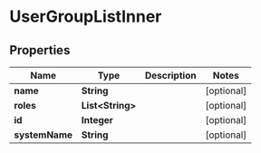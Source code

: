 # UserGroupListInner

## Properties
Name | Type | Description | Notes
------------ | ------------- | ------------- | -------------
**name** | **String** |  |  [optional]
**roles** | **List&lt;String&gt;** |  |  [optional]
**id** | **Integer** |  |  [optional]
**systemName** | **String** |  |  [optional]
